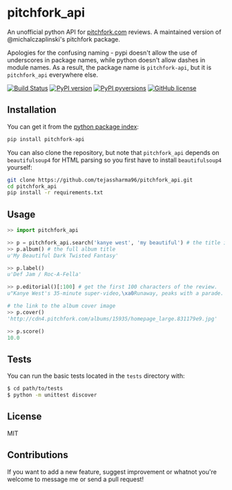 # pitchfork_api
An unofficial python API for [pitchfork.com](http://www.pitchfork.com) reviews. A maintained version of @michalczaplinski's pitchfork package.

Apologies for the confusing naming - pypi doesn't allow the use of underscores in package names, while python doesn't allow dashes in module names. As a result, the package name is `pitchfork-api`, but it is `pitchfork_api` everywhere else.


[![Build Status](https://travis-ci.org/tejassharma96/pitchfork_api.svg?branch=master)]()
[![PyPI version](https://img.shields.io/pypi/v/pitchfork-api.svg)](https://pypi.python.org/pypi/pitchfork-api/)
[![PyPI pyversions](https://img.shields.io/pypi/pyversions/pitchfork-api.svg?maxAge=2592000)]()
[![GitHub license](https://img.shields.io/github/license/Naereen/StrapDown.js.svg)](https://github.com/Naereen/StrapDown.js/blob/master/LICENSE)


Installation
------------

You can get it from the [python package index](https://pypi.python.org/pypi):

```sh
pip install pitchfork-api
```

You can also clone the repository, but note that ``pitchfork_api`` depends on ``beautifulsoup4`` for HTML parsing so you first have to install ``beautifulsoup4`` yourself:

```sh
git clone https://github.com/tejassharma96/pitchfork_api.git
cd pitchfork_api
pip install -r requirements.txt
```


Usage
-----

```python
>> import pitchfork_api

>> p = pitchfork_api.search('kanye west', 'my beautiful') # the title is autocompleted
>> p.album() # the full album title
u'My Beautiful Dark Twisted Fantasy'

>> p.label()
u'Def Jam / Roc-A-Fella'

>> p.editorial()[:100] # get the first 100 characters of the review.
u"Kanye West's 35-minute super-video,\xa0Runaway, peaks with a parade. Fireworks flash while red hoods ma"

# the link to the album cover image
>> p.cover()
'http://cdn4.pitchfork.com/albums/15935/homepage_large.831179e9.jpg'

>> p.score()
10.0
```

Tests
-----

You can run the basic tests located in the ``tests`` directory with:
```sh
$ cd path/to/tests
$ python -m unittest discover
```

License
-------
MIT


Contributions
-------------
If you want to add a new feature, suggest improvement or whatnot you're welcome to message me or send a pull request!
